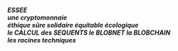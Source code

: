 #### _ESSEE <br> une cryptomonnaie <br> éthique sûre solidaire équitable écologique <br> le CALCUL des SEQUENTS le BLOBNET la BLOBCHAIN <br> les racines techniques_
